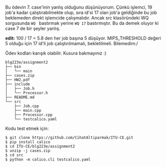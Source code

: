Bu ödevin 7. case'inin yanlış olduğunu düşünüyorum. Çünkü işlemci, 19 job'a kadar çalıştırabilmekte olup, sıra id'si 17 olan job'a geldiğinde bu job beklemeden direkt işlemcide çalışmalıdır. Ancak src klasöründeki WQ sorgusunda `WQ ` bastırmak yerine `WQ 17` bastırmıştır. Bu da demek oluyor ki case 7 de bir şeyler yanlış.

**edit:** 100 / 17 = 5.8 den her job başına 5 düşüyor. MIPS_THRESHOLD değeri 5 olduğu için 17 id'li job çalıştırılmamalı, bekletilmeli. Bilemedim:/ 

Ödev kodları karışık olabilir. Kusura bakmayınız :) 

```
blg223e/assignment2
├── bin
│   └── main
├── cases.zip
├── HW2.pdf
├── include
│   ├── Job.h
│   └── Processor.h
├── README.md
└── src
    ├── Job.cpp
    ├── main.cpp
    ├── Processor.cpp
    └── testcalico.yaml
```

Kodu test etmek için:

```shell
$ git clone https://github.com/CihatAltiparmak/ITU-CE.git
$ pip install calico
$ cd ITU-CE/blg223e/assignment2
$ unzip -j cases.zip
$ cd src
$ python -m calico.cli testcalico.yaml
```
